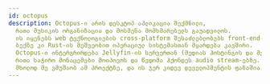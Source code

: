 ```yaml
---
id: octopus
description: Octopus-ი არის დესკტოპ აპლიკაცია შექმნილი,
  რათა მუსიკის ორგანიზაცია და მოსმენა მომხმარებელს გაუადვილოს.
  ის იყენებს web ტექნოლოგიების cross-platform შესაძლებლობებს front-end-ისთვის,
  ბექზე კი Rust-ის მეშვეობით ოპერაციულ სისტემასთან მყარდება კავშირი.
  Octopus-ი ინტერგრირდება Jellyfin-ის სერვერთან (მედიას ჰოსტინგის და მენეჯმენტის პროგრამა),
  რათა საჭირო მონაცემები მოიპოვოს და წვდომა ჰქონდეს audio stream-ებზე.
  მხოლოდ მე ვმუშაობ ამ პროექტზე, და ის ჯერ კიდევ დეველოპმენტის ფაზაშია.
---
```

